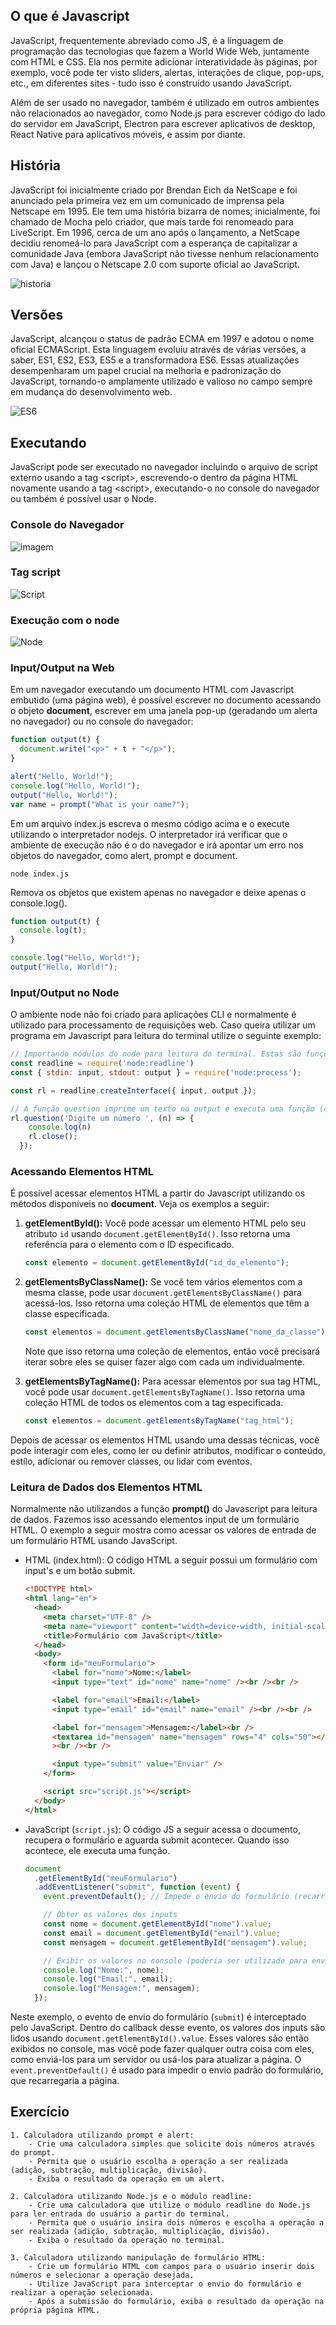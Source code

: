 ## O que é Javascript

JavaScript, frequentemente abreviado como JS, é a linguagem de programação das tecnologias que fazem a World Wide Web, juntamente com HTML e CSS. Ela nos permite adicionar interatividade às páginas, por exemplo, você pode ter visto sliders, alertas, interações de clique, pop-ups, etc., em diferentes sites - tudo isso é construído usando JavaScript.

Além de ser usado no navegador, também é utilizado em outros ambientes não relacionados ao navegador, como Node.js para escrever código do lado do servidor em JavaScript, Electron para escrever aplicativos de desktop, React Native para aplicativos móveis, e assim por diante.

## História

JavaScript foi inicialmente criado por Brendan Eich da NetScape e foi anunciado pela primeira vez em um comunicado de imprensa pela Netscape em 1995. Ele tem uma história bizarra de nomes; inicialmente, foi chamado de Mocha pelo criador, que mais tarde foi renomeado para LiveScript. Em 1996, cerca de um ano após o lançamento, a NetScape decidiu renomeá-lo para JavaScript com a esperança de capitalizar a comunidade Java (embora JavaScript não tivesse nenhum relacionamento com Java) e lançou o Netscape 2.0 com suporte oficial ao JavaScript.

![historia](https://res.cloudinary.com/practicaldev/image/fetch/s--YztX6smy--/c_limit%2Cf_auto%2Cfl_progressive%2Cq_auto%2Cw_800/https://dev-to-uploads.s3.amazonaws.com/uploads/articles/k9it4nub7qe99wvfa8r6.jpg)

## Versões

JavaScript, alcançou o status de padrão ECMA em 1997 e adotou o nome oficial ECMAScript. Esta linguagem evoluiu através de várias versões, a saber, ES1, ES2, ES3, ES5 e a transformadora ES6. Essas atualizações desempenharam um papel crucial na melhoria e padronização do JavaScript, tornando-o amplamente utilizado e valioso no campo sempre em mudança do desenvolvimento web.

![ES6](https://res.cloudinary.com/practicaldev/image/fetch/s--R8RN3V3c--/c_limit%2Cf_auto%2Cfl_progressive%2Cq_auto%2Cw_800/https://dev-to-uploads.s3.amazonaws.com/uploads/articles/7ow4716n1yl2o73fdak3.jpg)

## Executando

JavaScript pode ser executado no navegador incluindo o arquivo de script externo usando a tag \<script\>, escrevendo-o dentro da página HTML novamente usando a tag \<script\>, executando-o no console do navegador ou também é possível usar o Node.

### Console do Navegador

![imagem](https://javascript.info/article/devtools/chrome.png)

### Tag script

![Script](https://res.cloudinary.com/practicaldev/image/fetch/s--SgMK7138--/c_limit%2Cf_auto%2Cfl_progressive%2Cq_auto%2Cw_800/https://dev-to-uploads.s3.amazonaws.com/uploads/articles/99rxu59p7rxos830qxlz.png)

### Execução com o node

![Node](https://res.cloudinary.com/practicaldev/image/fetch/s--cNfT4syU--/c_limit%2Cf_auto%2Cfl_progressive%2Cq_auto%2Cw_800/https://dev-to-uploads.s3.amazonaws.com/uploads/articles/l65m5h5x039we52cqhb4.png)

### Input/Output na Web

Em um navegador executando um documento HTML com Javascript embutido (uma página web), é possível escrever no documento acessando o objeto **document**, escrever em uma janela pop-up (geradando um alerta no navegador) ou no console do navegador:

```js
function output(t) {
  document.write("<p>" + t + "</p>");
}

alert("Hello, World!");
console.log("Hello, World!");
output("Hello, World!");
var name = prompt("What is your name?");
```

Em um arquivo index.js escreva o mesmo código acima e o execute utilizando o interpretador nodejs. O interpretador irá verificar que o ambiente de execução não é o do navegador e irá apontar um erro nos objetos do navegador, como alert, prompt e document.

```shel
node index.js
```

Remova os objetos que existem apenas no navegador e deixe apenas o console.log().

```js
function output(t) {
  console.log(t);
}

console.log("Hello, World!");
output("Hello, World!");
```
### Input/Output no Node

O ambiente node não foi criado para aplicações CLI e normalmente é utilizado para processamento de requisições web. Caso queira utilizar um programa em Javascript para leitura do terminal utilize o seguinte exemplo:

```js
// Importando módulos do node para leitura do terminal. Estas são funções que não existem no Javascript
const readline = require('node:readline')
const { stdin: input, stdout: output } = require('node:process');

const rl = readline.createInterface({ input, output });

// A função question imprime um texto no output e executa uma função (callback) quando o dado é lido
rl.question('Digite um número ', (n) => {
    console.log(n)
    rl.close();
  });


```

### Acessando Elementos HTML

É possível acessar elementos HTML a partir do Javascript utilizando os métodos disponíveis no **document**. Veja os exemplos a seguir:

1. **getElementById():**
   Você pode acessar um elemento HTML pelo seu atributo `id` usando `document.getElementById()`. Isso retorna uma referência para o elemento com o ID especificado.

   ```javascript
   const elemento = document.getElementById("id_do_elemento");
   ```

2. **getElementsByClassName():**
   Se você tem vários elementos com a mesma classe, pode usar `document.getElementsByClassName()` para acessá-los. Isso retorna uma coleção HTML de elementos que têm a classe especificada.

   ```javascript
   const elementos = document.getElementsByClassName("nome_da_classe");
   ```

   Note que isso retorna uma coleção de elementos, então você precisará iterar sobre eles se quiser fazer algo com cada um individualmente.

3. **getElementsByTagName():**
   Para acessar elementos por sua tag HTML, você pode usar `document.getElementsByTagName()`. Isso retorna uma coleção HTML de todos os elementos com a tag especificada.

   ```javascript
   const elementos = document.getElementsByTagName("tag_html");
   ```

Depois de acessar os elementos HTML usando uma dessas técnicas, você pode interagir com eles, como ler ou definir atributos, modificar o conteúdo, estílo, adicionar ou remover classes, ou lidar com eventos.

### Leitura de Dados dos Elementos HTML 

Normalmente não utilizandos a função **prompt()** do Javascript para leitura de dados. Fazemos isso acessando elementos input de um formulário HTML. O exemplo a seguir mostra como acessar os valores de entrada de um formulário HTML usando JavaScript.

- HTML (index.html): O código HTML a seguir possui um formulário com input's e um botão submit.

    ```html
    <!DOCTYPE html>
    <html lang="en">
      <head>
        <meta charset="UTF-8" />
        <meta name="viewport" content="width=device-width, initial-scale=1.0" />
        <title>Formulário com JavaScript</title>
      </head>
      <body>
        <form id="meuFormulario">
          <label for="nome">Nome:</label>
          <input type="text" id="nome" name="nome" /><br /><br />
    
          <label for="email">Email:</label>
          <input type="email" id="email" name="email" /><br /><br />
    
          <label for="mensagem">Mensagem:</label><br />
          <textarea id="mensagem" name="mensagem" rows="4" cols="50"></textarea
          ><br /><br />
    
          <input type="submit" value="Enviar" />
        </form>
    
        <script src="script.js"></script>
      </body>
    </html>
    ```
- JavaScript (`script.js`): O código JS a seguir acessa o documento, recupera o formulário e aguarda submit acontecer. Quando isso acontece, ele executa uma função.

    ```javascript
    document
      .getElementById("meuFormulario")
      .addEventListener("submit", function (event) {
        event.preventDefault(); // Impede o envio do formulário (recarregamento da página)
    
        // Obter os valores dos inputs
        const nome = document.getElementById("nome").value;
        const email = document.getElementById("email").value;
        const mensagem = document.getElementById("mensagem").value;
    
        // Exibir os valores no console (poderia ser utilizado para enviar para um servidor, por exemplo)
        console.log("Nome:", nome);
        console.log("Email:", email);
        console.log("Mensagem:", mensagem);
      });
    ```

Neste exemplo, o evento de envio do formulário (`submit`) é interceptado pelo JavaScript. Dentro do callback desse evento, os valores dos inputs são lidos usando `document.getElementById().value`. Esses valores são então exibidos no console, mas você pode fazer qualquer outra coisa com eles, como enviá-los para um servidor ou usá-los para atualizar a página. O `event.preventDefault()` é usado para impedir o envio padrão do formulário, que recarregaria a página.

## Exercício
    1. Calculadora utilizando prompt e alert:
        - Crie uma calculadora simples que solicite dois números através do prompt.
        - Permita que o usuário escolha a operação a ser realizada (adição, subtração, multiplicação, divisão).
        - Exiba o resultado da operação em um alert.

    2. Calculadora utilizando Node.js e o módulo readline:
        - Crie uma calculadora que utilize o módulo readline do Node.js para ler entrada do usuário a partir do terminal.
        - Permita que o usuário insira dois números e escolha a operação a ser realizada (adição, subtração, multiplicação, divisão).
        - Exiba o resultado da operação no terminal.

    3. Calculadora utilizando manipulação de formulário HTML:
        - Crie um formulário HTML com campos para o usuário inserir dois números e selecionar a operação desejada.
        - Utilize JavaScript para interceptar o envio do formulário e realizar a operação selecionada.
        - Após a submissão do formulário, exiba o resultado da operação na própria página HTML.

